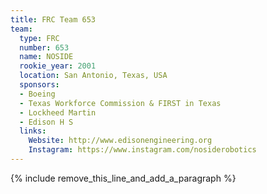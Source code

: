 ```yaml
---
title: FRC Team 653
team:
  type: FRC
  number: 653
  name: NOSIDE
  rookie_year: 2001
  location: San Antonio, Texas, USA
  sponsors:
  - Boeing
  - Texas Workforce Commission & FIRST in Texas
  - Lockheed Martin
  - Edison H S
  links:
    Website: http://www.edisonengineering.org
    Instagram: https://www.instagram.com/nosiderobotics
---
```


{% include remove_this_line_and_add_a_paragraph %}